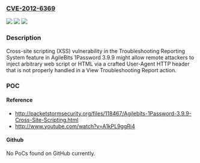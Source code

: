 ### [CVE-2012-6369](https://cve.mitre.org/cgi-bin/cvename.cgi?name=CVE-2012-6369)
![](https://img.shields.io/static/v1?label=Product&message=n%2Fa&color=blue)
![](https://img.shields.io/static/v1?label=Version&message=n%2Fa&color=blue)
![](https://img.shields.io/static/v1?label=Vulnerability&message=n%2Fa&color=brighgreen)

### Description

Cross-site scripting (XSS) vulnerability in the Troubleshooting Reporting System feature in AgileBits 1Password 3.9.9 might allow remote attackers to inject arbitrary web script or HTML via a crafted User-Agent HTTP header that is not properly handled in a View Troubleshooting Report action.

### POC

#### Reference
- http://packetstormsecurity.org/files/118467/Agilebits-1Password-3.9.9-Cross-Site-Scripting.html
- http://www.youtube.com/watch?v=A1kPL9ggRi4

#### Github
No PoCs found on GitHub currently.

